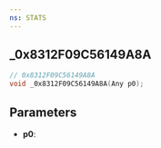 ```yaml
---
ns: STATS
---
```

## _0x8312F09C56149A8A

```c
// 0x8312F09C56149A8A
void _0x8312F09C56149A8A(Any p0);
```

## Parameters
* **p0**:
